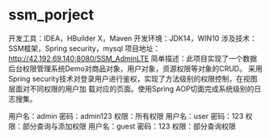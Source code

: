 # ssm_porject
开发工具：IDEA，HBuilder X，Maven
开发环境：JDK14，WIN10
涉及技术：SSM框架，Spring security，mysql
项目地址：http://42.192.69.140:8080/SSM_AdminLTE
简单描述：此项目实现了一个数据后台权限管理系统Demo对商品对象，用户对象，资源权限等对象的CRUD。
采用Spring security技术对登录用户进行鉴权，实现了方法级别的权限控制，在视图层面对不同权限的用户加
载对应的页面。使用Spring AOP切面完成系统级别的日志搜集。

用户名：admin    密码：admin123      权限：所有权限
用户名：user       密码：123                 权限：部分查询与添加权限
用户名：guest     密码：123                 权限：部分查询权限
